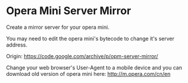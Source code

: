 Opera Mini Server Mirror
=======================

Create a mirror server for your opera mini.

You may need to edit the opera mini's bytecode to change it's server address.

Origin: https://code.google.com/archive/p/opm-server-mirror/

Change your web browser's User-Agent to a mobile device and you can download old version of opera mini here: http://m.opera.com/cn/en
